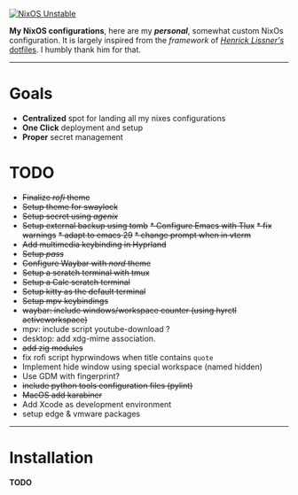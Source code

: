 
[![NixOS Unstable](https://img.shields.io/badge/NixOS-unstable-blue.svg?style=flat-square&logo=NixOS&logoColor=white)](https://nixos.org)

**My NixOS configurations**, here are my ___personal___, somewhat custom NixOs configuration. It is largely inspired from 
the _framework_ of  [_Henrick Lissner's_ dotfiles](https://github.com/hlissner/dotfiles). I humbly thank him for that.

---
# Goals
 - **Centralized** spot for landing all my nixes configurations
 - **One Click** deployment and setup
 - **Proper** secret management
 
# TODO 
 * ~~Finalize _rofi_ theme~~
 * ~~Setup theme for swaylock~~
 * ~~Setup secret using _agenix_~~
 * ~~Setup external backup using tomb~~
 ~~* Configure Emacs with Tlux~~
   ~~* fix warnings~~
   ~~* adapt to emacs 29~~
   ~~* change prompt when in vterm~~
 * ~~Add multimedia keybinding in Hyprland~~
 * ~~Setup _pass_~~
 * ~~Configure Waybar with _nord_ theme~~
 * ~~Setup a scratch terminal with tmux~~
 * ~~Setup a Calc scratch terminal~~
 * ~~Setup kitty as the default terminal~~
 * ~~Setup mpv keybindings~~
 * ~~waybar: include windows/workspace counter (using hyrctl activeworkspace)~~
 * mpv: include script youtube-download ? 
 * desktop: add xdg-mime association. 
 * ~~add zig modules~~
 * fix rofi script hyprwindows when title contains ```quote```
 * Implement hide window using special workspace (named hidden)
 * Use GDM with fingerprint? 
 * ~~include python tools configuration files (pylint)~~
 * ~~MacOS add karabiner~~
 * Add Xcode as development environment
 * setup edge & vmware packages
 
 ---
 
 # Installation
 **TODO**
 
 


